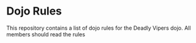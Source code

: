 Dojo Rules
==========

This repository contains a list of dojo rules for the Deadly Vipers dojo. All members should read the rules


